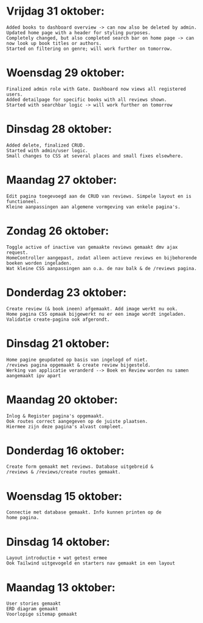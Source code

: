 # Vrijdag 31 oktober:
    Added books to dashboard overview -> can now also be deleted by admin.
    Updated home page with a header for styling purposes.
    Completely changed, but also completed search bar on home page -> can now look up book titles or authors.
    Started on filtering on genre; will work further on tomorrow.

# Woensdag 29 oktober:
    Finalized admin role with Gate. Dashboard now views all registered users.
    Added detailpage for specific books with all reviews shown.
    Started with searchbar logic -> will work further on tomorrow

# Dinsdag 28 oktober:
    Added delete, finalized CRUD.
    Started with admin/user logic.
    Small changes to CSS at several places and small fixes elsewhere.

# Maandag 27 oktober:
    Edit pagina toegevoegd aan de CRUD van reviews. Simpele layout en is functioneel.
    Kleine aanpassingen aan algemene vormgeving van enkele pagina's.

# Zondag 26 oktober:
    Toggle active of inactive van gemaakte reviews gemaakt dmv ajax request.
    HomeController aangepast, zodat alleen actieve reviews en bijbehorende boeken worden ingeladen.
    Wat kleine CSS aanpassingen aan o.a. de nav balk & de /reviews pagina.

# Donderdag 23 oktober:
    Create review (& book ineen) afgemaakt. Add image werkt nu ook.
    Home pagina CSS opmaak bijgewerkt nu er een image wordt ingeladen. 
    Validatie create-pagina ook afgerondt.

# Dinsdag 21 oktober:
    Home pagine geupdated op basis van ingelogd of niet.
    /reviews pagina opgemaakt & create review bijgesteld.
    Werking van applicatie veranderd --> Boek en Review worden nu samen aangemaakt ipv apart

# Maandag 20 oktober:
    Inlog & Register pagina's opgemaakt. 
    Ook routes correct aangegeven op de juiste plaatsen.
    Hiermee zijn deze pagina's alvast compleet.

# Donderdag 16 oktober:
    Create form gemaakt met reviews. Database uitgebreid & 
    /reviews & /reviews/create routes gemaakt.

# Woensdag 15 oktober:
    Connectie met database gemaakt. Info kunnen printen op de
    home pagina.

# Dinsdag 14 oktober:
    Layout introductie + wat getest ermee
    Ook Tailwind uitgevogeld en starters nav gemaakt in een layout

# Maandag 13 oktober:
    User stories gemaakt
    ERD diagram gemaakt
    Voorlopige sitemap gemaakt
